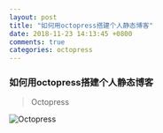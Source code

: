 ```yaml
---
layout: post
title: "如何用octopress搭建个人静态博客"
date: 2018-11-23 14:13:45 +0800
comments: true
categories: octopress
---
```



### 如何用octopress搭建个人静态博客

> Octopress

![Octopress](http://pi4lki9yr.bkt.clouddn.com/octopress.jpg)

<!-- more -->